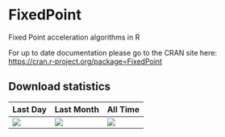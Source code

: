 # FixedPoint
Fixed Point acceleration algorithms in R

For up to date documentation please go to the CRAN site here: https://cran.r-project.org/package=FixedPoint

## Download statistics

| Last Day | Last Month | All Time |
|-------|----------|----------|
| [![](https://cranlogs.r-pkg.org/badges/last-day/FixedPoint)](https://cran.r-project.org/package=FixedPoint) | [![](https://cranlogs.r-pkg.org/badges/FixedPoint)](https://cran.r-project.org/package=FixedPoint) | [![](https://cranlogs.r-pkg.org/badges/grand-total/FixedPoint)](https://cran.r-project.org/package=FixedPoint) |

